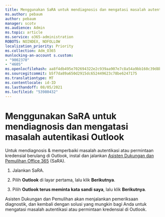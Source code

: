 ```yaml
---
title: Menggunakan SaRA untuk mendiagnosis dan mengatasi masalah autentikasi Outlook
ms.author: pebaum
author: pebaum
manager: scotv
ms.audience: Admin
ms.topic: article
ms.service: o365-administration
ROBOTS: NOINDEX, NOFOLLOW
localization_priority: Priority
ms.collection: Adm_O365
munlocking-an-account s.custom:
- "9002370"
- "4605"
ms.openlocfilehash: aa8f4db495e702694322e2c939aa907e7c8a54a9bb160c39d8bd5f49a32bcb01
ms.sourcegitcommit: b5f7da89a650d2915dc652449623c78be6247175
ms.translationtype: MT
ms.contentlocale: id-ID
ms.lasthandoff: 08/05/2021
ms.locfileid: "53980432"
---
```

# <a name="use-sara-to-diagnose-and-resolve-outlook-authentication-issues"></a>Menggunakan SaRA untuk mendiagnosis dan mengatasi masalah autentikasi Outlook

Untuk mendiagnosis & memperbaiki masalah autentikasi atau permintaan kredensial berulang di Outlook, instal dan jalankan [Asisten Dukungan dan Pemulihan Office 365](https://diagnostics.office.com/#/) (SaRA).

1. Jalankan SaRA.

2. Pilih **Outlook** di layar pertama, lalu klik **Berikutnya**.

3. Pilih **Outlook terus meminta kata sandi saya**, lalu klik **Berikutnya**.

Asisten Dukungan dan Pemulihan akan menjalankan pemeriksaan diagnostik, dan kembali dengan solusi yang mungkin bagi Anda untuk mengatasi masalah autentikasi atau permintaan kredensial di Outlook.
